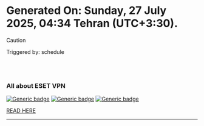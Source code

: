 # Generated On: Sunday, 27 July 2025, 04:34 Tehran (UTC+3:30).

> [!CAUTION]
> Triggered by: schedule

<br><br>

### All about ESET VPN


[![Generic badge](https://img.shields.io/badge/Download-Android-green.svg)](https://play.google.com/store/apps/details?id=com.eset.vpn)
[![Generic badge](https://img.shields.io/badge/Download-ios-white.svg)](https://apps.apple.com/us/app/eset-vpn/id6463002278)
[![Generic badge](https://img.shields.io/badge/Download-windows-blue.svg)](https://download.eset.com/com/eset/apps/home/vpn/windows/latest/eset_vpn_installer.exe)
  

[READ HERE](https://t.me/F_NiREvil/2113)

---

<br><br>

